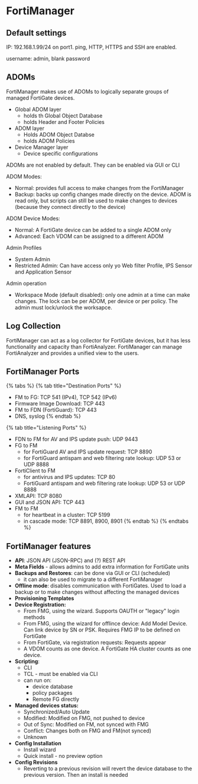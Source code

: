 # FortiManager

## Default settings

IP: 192.168.1.99/24 on port1. ping, HTTP, HTTPS and SSH are enabled.

username: admin, blank password

## ADOMs

FortiManager makes use of ADOMs to logically separate groups of managed FortiGate devices.

* Global ADOM layer
  * holds th Global Object Database
  * holds Header and Footer Policies
* ADOM layer
  * Holds ADOM Object Databse
  * holds ADOM Policies
* Device Manager layer
  * Device specific configurations

ADOMs are not enabled by default. They can be enabled via GUI or CLI

ADOM Modes:

* Normal: provides full access to make changes from the FortiManager&#x20;
* Backup: backs up config changes made directly on the device. ADOM is read only, but scripts can still be used to make changes to devices (because they connect directly to the device)

ADOM Device Modes:

* Normal: A FortiGate device can be added to a single ADOM only
* Advanced: Each VDOM can be assigned to a different ADOM

Admin Profiles

* System Admin
* Restricted Admin: Can have access only yo Web filter Profile, IPS Sensor and Application Sensor

Admin operation

* Workspace Mode (default disabled): only one admin at a time can make changes. The lock can be per ADOM, per device or per policy. The admin must lock/unlock the worksapce.



## Log Collection

FortiManager can act as a log collector for FortiGate devices, but it has less functionality and capacity than FortiAnalyzer. FortiManager can manage FortiAnalyzer and provides a unified view to the users.

## FortiManager Ports

{% tabs %}
{% tab title="Destination Ports" %}
* FM to FG: TCP 541 (IPv4), TCP 542 (IPv6)
* Firmware Image Download: TCP 443
* FM to FDN (FortiGuard): TCP 443
* DNS, syslog&#x20;
{% endtab %}

{% tab title="Listening Ports" %}
* FDN to FM for AV and IPS update push: UDP 9443
* FG to FM&#x20;
  * for FortiGuard AV and IPS update request: TCP 8890
  * for FortiGuard antispam and web filtering rate lookup: UDP 53 or UDP 8888
* FortiClient to FM&#x20;
  * for antivirus and IPS updates: TCP 80
  * FortiGuard antispam and web filtering rate lookup: UDP 53 or UDP 8888
* XMLAPI: TCP 8080
* GUI and JSON API: TCP 443
* FM to FM&#x20;
  * for heartbeat in a cluster: TCP 5199
  * in cascade mode: TCP 8891, 8900, 8901
{% endtab %}
{% endtabs %}

## FortiManager features

* **API**: JSON API (JSON-RPC) and (?) REST API
* **Meta Fields** - allows admins to add extra information for FortiGate units
* **Backups and Restores**: can be done via GUI or CLI (scheduled)
  * it can also be used to migrate to a different FortiManager
* **Offline mode**: disables communication with FortiGates. Used to load a backup or to make changes without affecting the managed devices
* **Provisioning Templates**
* **Device Registration:**
  * From FMG, using the wizard. Supports OAUTH or "legacy" login methods
  * From FMG, using the wizard for offlince device: Add Model Device. Can link device by SN or PSK. Requires FMG IP to be defined on FortiGate
  * From FortiGate, via registration requests: Requests appear
  * A VDOM counts as one device. A FortiGate HA cluster counts as one device.&#x20;
* **Scripting**:
  * CLI
  * TCL - must be enabled via CLI
  * can run on:
    * device database
    * policy packages
    * Remote FG directly
* **Managed devices status:**
  * Synchronized/Auto Update
  * Modified: Modified on FMG, not pushed to device
  * Out of Sync: Modified on FM, not synced with FMG
  * Conflict: Changes both on FMG and FM(not synced)
  * Unknown
* **Config Installation**
  * Install wizard
  * Quick install - no preview option
* **Config Revisions**
  * Reverting to a previous revision will revert the device database to the previous version. Then an install is needed

